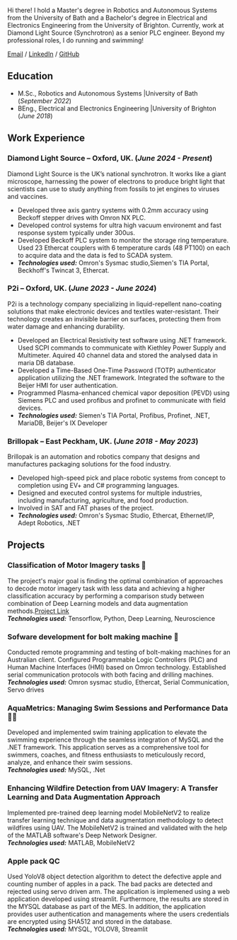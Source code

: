Hi there! 
I hold a Master's degree in Robotics and Autonomous Systems from the University of Bath and a Bachelor's degree in Electrical and Electronics Engineering from the University of Brighton. Currently, work at Diamond Light Source (Synchrotron) as a senior PLC engineer.
Beyond my professional roles, I do running and swimming!

[Email](mailto:g.nithianandam@gmail.com) / [LinkedIn](https://www.linkedin.com/in/gokulan-nithianandam) / [GitHub](https://github.com/GNithianandam)

## Education						       		
- M.Sc., Robotics and Autonomous Systems	       |University of Bath (_September 2022_)	 			        		
- BEng., Electrical and Electronics Engineering  |University of Brighton (_June 2018_)

## Work Experience
### Diamond Light Source – Oxford, UK. (_June 2024 - Present_)

Diamond Light Source is the UK’s national synchrotron. It works like a giant microscope, harnessing the power of electrons to produce bright light that scientists can use to study anything from fossils to jet engines to viruses and vaccines.

- Developed three axis gantry systems with 0.2mm accuracy using Beckoff stepper drives with Omron NX PLC.
- Developed control systems for ultra high vacuum environemt and fast response system typically under 300us.
- Developed Beckoff PLC system to monitor the storage ring temperature. Used 23 Ethercat couplers with 6 temperature cards (48 PT100) on each to acquire data and the data is fed to SCADA system.
- **_Technologies used:_** Omron's Sysmac studio,Siemen's TIA Portal, Beckhoff's Twincat 3, Ethercat.
  
### P2i – Oxford, UK. (_June 2023 - June 2024_)

P2i is a technology company specializing in liquid-repellent nano-coating solutions that make electronic devices and textiles water-resistant. Their technology creates an invisible barrier on surfaces, protecting them from water damage and enhancing durability.

- Developed an Electrical Resistivity test software using .NET framework. Used SCPI commands to communicate with Kiethley Power Supply and Multimeter. Aquired 40 channel data and stored the analysed data in maria DB database.
- Developed a Time-Based One-Time Password (TOTP) authenticator application utilizing the .NET framework. Integrated the software to the Beijer HMI for user authentication.
- Programmed Plasma-enhanced chemical vapor deposition (PEVD) using Siemens PLC and used profibus and profinet to communicate with field devices. 
- **_Technologies used:_** Siemen's TIA Portal, Profibus, Profinet, .NET, MariaDB, Beijer's IX Developer
  
### Brillopak – East Peckham, UK. (_June 2018 - May 2023_)

Brillopak is an automation and robotics company that designs and manufactures packaging solutions for the food industry. 

- Developed high-speed pick and place robotic systems from concept to completion using EV+ and C# programming languages.
- Designed and executed control systems for multiple industries, including manufacturing, agriculture, and food production.
- Involved in SAT and FAT phases of the project.
- **_Technologies used:_** Omron's Sysmac Studio, Ethercat, Ethernet/IP, Adept Robotics, .NET
  
## Projects
### Classification of Motor Imagery tasks 🧠
The project's major goal is finding the optimal combination of approaches to decode motor
imagery task with less data and achieving a higher classification accuracy by performing a
comparison study between combination of Deep Learning models and data augmentation
methods.[Project Link](https://github.com/GNithianandam/EEG-Motor-Imagery-classification) <br>
**_Technologies used:_** Tensorflow, Python, Deep Learning, Neuroscience

### Sofware development for bolt making machine 🔩

Conducted remote programming and testing of bolt-making machines for an Australian client. Configured Programmable Logic Controllers (PLC) and Human Machine Interfaces (HMI) based on Omron technology. Established serial communication protocols with both facing and drilling machines. <br>
**_Technologies used:_** Omron sysmac studio, Ethercat, Serial Communication, Servo drives

### AquaMetrics: Managing Swim Sessions and Performance Data 🏊🏼
Developed and implemented swim training application to elevate the swimming experience through the seamless integration of MySQL and the .NET framework. This application serves as a comprehensive tool for swimmers, coaches, and fitness enthusiasts to meticulously record, analyze, and enhance their swim sessions. <br>
**_Technologies used:_** MySQL, .Net 

### Enhancing Wildfire Detection from UAV Imagery: A Transfer Learning and Data Augmentation Approach
Implemented pre-trained deep learning model MobileNetV2 to realize transfer learning technique and data augmentation methodology to detect wildfires using UAV. The MobileNetV2 is trained and validated with the help of the MATLAB software's Deep Network Designer. <br>
**_Technologies used:_** MATLAB, MobileNetV2 <br>

### Apple pack QC
Used YoloV8 object detection algorithm to detect the defective apple and counting number of apples in a pack. The bad packs are detected and rejected using servo driven arm. The application is implemened using a web application developed using streamlit. Furthermore, the results are stored in the MYSQL database as part of the MES. In addition, the application provides user authentication and managements where the users credentials are encrypted using SHA512 and stored in the database. <br>
**_Technologies used:_** MYSQL, YOLOV8, Streamlit <br>

